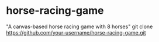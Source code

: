 # horse-racing-game
"A canvas-based horse racing game with 8 horses"
git clone https://github.com/your-username/horse-racing-game.git
